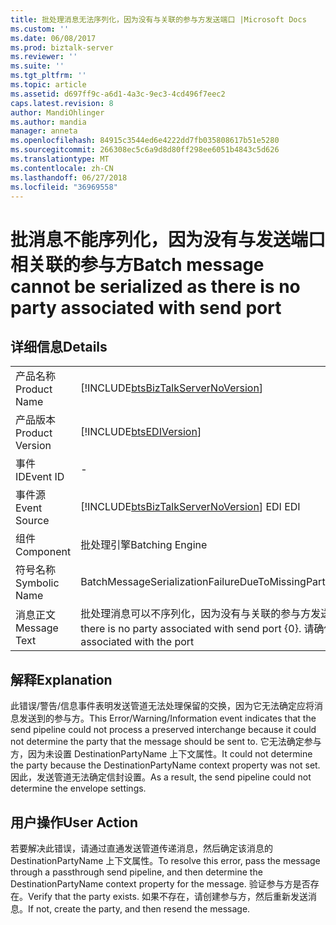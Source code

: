 ```yaml
---
title: 批处理消息无法序列化，因为没有与关联的参与方发送端口 |Microsoft Docs
ms.custom: ''
ms.date: 06/08/2017
ms.prod: biztalk-server
ms.reviewer: ''
ms.suite: ''
ms.tgt_pltfrm: ''
ms.topic: article
ms.assetid: d697ff9c-a6d1-4a3c-9ec3-4cd496f7eec2
caps.latest.revision: 8
author: MandiOhlinger
ms.author: mandia
manager: anneta
ms.openlocfilehash: 84915c3544ed6e4222dd7fb035808617b51e5280
ms.sourcegitcommit: 266308ec5c6a9d8d80ff298ee6051b4843c5d626
ms.translationtype: MT
ms.contentlocale: zh-CN
ms.lasthandoff: 06/27/2018
ms.locfileid: "36969558"
---
```

# <a name="batch-message-cannot-be-serialized-as-there-is-no-party-associated-with-send-port"></a><span data-ttu-id="c20d5-102">批消息不能序列化，因为没有与发送端口相关联的参与方</span><span class="sxs-lookup"><span data-stu-id="c20d5-102">Batch message cannot be serialized as there is no party associated with send port</span></span>
## <a name="details"></a><span data-ttu-id="c20d5-103">详细信息</span><span class="sxs-lookup"><span data-stu-id="c20d5-103">Details</span></span>  
  
|                 |                                                                                                                                            |
|-----------------|--------------------------------------------------------------------------------------------------------------------------------------------|
|  <span data-ttu-id="c20d5-104">产品名称</span><span class="sxs-lookup"><span data-stu-id="c20d5-104">Product Name</span></span>   |                             [!INCLUDE[btsBizTalkServerNoVersion](../includes/btsbiztalkservernoversion-md.md)]                             |
| <span data-ttu-id="c20d5-105">产品版本</span><span class="sxs-lookup"><span data-stu-id="c20d5-105">Product Version</span></span> |                                         [!INCLUDE[btsEDIVersion](../includes/btsediversion-md.md)]                                         |
|    <span data-ttu-id="c20d5-106">事件 ID</span><span class="sxs-lookup"><span data-stu-id="c20d5-106">Event ID</span></span>     |                                                                     -                                                                      |
|  <span data-ttu-id="c20d5-107">事件源</span><span class="sxs-lookup"><span data-stu-id="c20d5-107">Event Source</span></span>   |                           [!INCLUDE[btsBizTalkServerNoVersion](../includes/btsbiztalkservernoversion-md.md)]<span data-ttu-id="c20d5-108"> EDI</span><span class="sxs-lookup"><span data-stu-id="c20d5-108"> EDI</span></span>                           |
|    <span data-ttu-id="c20d5-109">组件</span><span class="sxs-lookup"><span data-stu-id="c20d5-109">Component</span></span>    |                                                              <span data-ttu-id="c20d5-110">批处理引擎</span><span class="sxs-lookup"><span data-stu-id="c20d5-110">Batching Engine</span></span>                                                               |
|  <span data-ttu-id="c20d5-111">符号名称</span><span class="sxs-lookup"><span data-stu-id="c20d5-111">Symbolic Name</span></span>  |                                             <span data-ttu-id="c20d5-112">BatchMessageSerializationFailureDueToMissingParty</span><span class="sxs-lookup"><span data-stu-id="c20d5-112">BatchMessageSerializationFailureDueToMissingParty</span></span>                                              |
|  <span data-ttu-id="c20d5-113">消息正文</span><span class="sxs-lookup"><span data-stu-id="c20d5-113">Message Text</span></span>   | <span data-ttu-id="c20d5-114">批处理消息可以不序列化，因为没有与关联的参与方发送端口{0}。</span><span class="sxs-lookup"><span data-stu-id="c20d5-114">Batch message can not be serialized as there is no party associated with send port {0}.</span></span> <span data-ttu-id="c20d5-115">请确保有参与方与该端口关联。</span><span class="sxs-lookup"><span data-stu-id="c20d5-115">Make sure that a party is associated with the port</span></span> |
  
## <a name="explanation"></a><span data-ttu-id="c20d5-116">解释</span><span class="sxs-lookup"><span data-stu-id="c20d5-116">Explanation</span></span>  
 <span data-ttu-id="c20d5-117">此错误/警告/信息事件表明发送管道无法处理保留的交换，因为它无法确定应将消息发送到的参与方。</span><span class="sxs-lookup"><span data-stu-id="c20d5-117">This Error/Warning/Information event indicates that the send pipeline could not process a preserved interchange because it could not determine the party that the message should be sent to.</span></span> <span data-ttu-id="c20d5-118">它无法确定参与方，因为未设置 DestinationPartyName 上下文属性。</span><span class="sxs-lookup"><span data-stu-id="c20d5-118">It could not determine the party because the DestinationPartyName context property was not set.</span></span> <span data-ttu-id="c20d5-119">因此，发送管道无法确定信封设置。</span><span class="sxs-lookup"><span data-stu-id="c20d5-119">As a result, the send pipeline could not determine the envelope settings.</span></span>  
  
## <a name="user-action"></a><span data-ttu-id="c20d5-120">用户操作</span><span class="sxs-lookup"><span data-stu-id="c20d5-120">User Action</span></span>  
 <span data-ttu-id="c20d5-121">若要解决此错误，请通过直通发送管道传递消息，然后确定该消息的 DestinationPartyName 上下文属性。</span><span class="sxs-lookup"><span data-stu-id="c20d5-121">To resolve this error, pass the message through a passthrough send pipeline, and then determine the DestinationPartyName context property for the message.</span></span> <span data-ttu-id="c20d5-122">验证参与方是否存在。</span><span class="sxs-lookup"><span data-stu-id="c20d5-122">Verify that the party exists.</span></span> <span data-ttu-id="c20d5-123">如果不存在，请创建参与方，然后重新发送消息。</span><span class="sxs-lookup"><span data-stu-id="c20d5-123">If not, create the party, and then resend the message.</span></span>